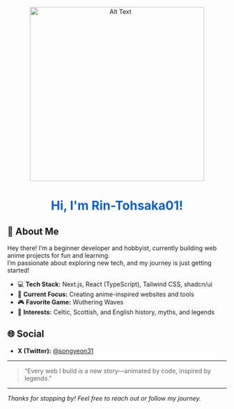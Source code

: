 <!--
Hi! Feel free to edit or update this README as your skills, projects, or interests grow!
-->
<p align="center">
  <img src="https://tenor.com/view/rin-fate-stay-night-sigh-anime-girl-rin-tohsaka-gif-12035887274724107717.gif" alt="Alt Text" width="400"/>
</p>

<h1 align="center" style="color:#1060c9;">
  Hi, I'm Rin-Tohsaka01!
</h1>

## 👋 About Me

Hey there! I’m a beginner developer and hobbyist, currently building web anime projects for fun and learning.  
I’m passionate about exploring new tech, and my journey is just getting started!

- 💻 **Tech Stack:** Next.js, React (TypeScript), Tailwind CSS, shadcn/ui
- 🌌 **Current Focus:** Creating anime-inspired websites and tools
- 🎮 **Favorite Game:** Wuthering Waves
- 🏰 **Interests:** Celtic, Scottish, and English history, myths, and legends

## 🌐 Social

- **X (Twitter):** [@songyeon31](https://twitter.com/songyeon31)  

---

> “Every web I build is a new story—animated by code, inspired by legends.”

---

_Thanks for stopping by! Feel free to reach out or follow my journey._
